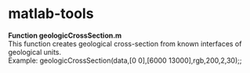 # matlab-tools

**Function geologicCrossSection.m**<br/>
This function creates geological cross-section from known interfaces of geological units.<br/>
Example: geologicCrossSection(data,[0 0],[6000 13000],rgb,200,2,30);;

